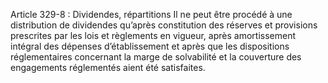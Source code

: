 Article 329-8 : Dividendes, répartitions
Il ne peut être procédé à une distribution de dividendes qu’après constitution des réserves et provisions prescrites par les lois et règlements en vigueur, après amortissement intégral des dépenses d’établissement et après que les dispositions réglementaires concernant la marge de solvabilité et la couverture des engagements réglementés aient été satisfaites.